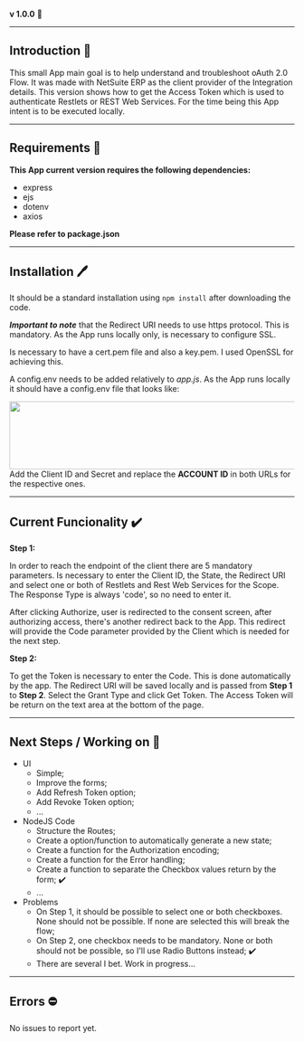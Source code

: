 **v 1.0.0** :hammer:

---

## Introduction :open_book:

This small App main goal is to help understand and troubleshoot oAuth 2.0 Flow. It was made with NetSuite ERP as the client provider of the Integration details. This version shows how to get the Access Token which is used to authenticate Restlets or REST Web Services. For the time being this App intent is to be executed locally.

---

## Requirements :file_folder:

**This App current version requires the following dependencies:**

- express
- ejs
- dotenv
- axios

**Please refer to package.json**

---

## Installation :pen:

It should be a standard installation using `npm install` after downloading the code.

**_Important to note_** that the Redirect URI needs to use https protocol. This is mandatory. As the App runs locally only, is necessary to configure SSL.

Is necessary to have a cert.pem file and also a key.pem. I used OpenSSL for achieving this.

A config.env needs to be added relatively to _app.js_. As the App runs locally it should have a config.env file that looks like:

<a href="https://www.facebook.com/andre.pinto.k/"><img src="https://i.imgur.com/Ahy2Fvj.jpg?1" align="left" height="120" width="600" ></a>

Add the Client ID and Secret and replace the **ACCOUNT ID** in both URLs for the respective ones.

---

## Current Funcionality :heavy_check_mark:

**Step 1:**

In order to reach the endpoint of the client there are 5 mandatory parameters. Is necessary to enter the Client ID, the State, the Redirect URI and select one or both of Restlets and Rest Web Services for the Scope. The Response Type is always 'code', so no need to enter it.

After clicking Authorize, user is redirected to the consent screen, after authorizing access, there's another redirect back to the App. This redirect will provide the Code parameter provided by the Client which is needed for the next step.

**Step 2:**

To get the Token is necessary to enter the Code. This is done automatically by the app. The Redirect URI will be saved locally and is passed from **Step 1** to **Step 2**. Select the Grant Type and click Get Token.
The Access Token will be return on the text area at the bottom of the page.

---

## Next Steps / Working on :construction:

- UI
  - Simple;
  - Improve the forms;
  - Add Refresh Token option;
  - Add Revoke Token option;
  - ...
- NodeJS Code
  - Structure the Routes;
  - Create a option/function to automatically generate a new state;
  - Create a function for the Authorization encoding;
  - Create a function for the Error handling;
  - Create a function to separate the Checkbox values return by the form; :heavy_check_mark:
  - ...
- Problems
  - On Step 1, it should be possible to select one or both checkboxes. None should not be possible. If none are selected this will break the flow;
  - On Step 2, one checkbox needs to be mandatory. None or both should not be possible, so I'll use Radio Buttons instead; :heavy_check_mark:
  - There are several I bet. Work in progress...

---

## Errors :no_entry:

No issues to report yet.
